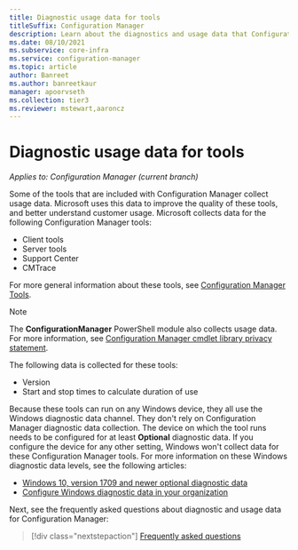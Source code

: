```yaml
---
title: Diagnostic usage data for tools
titleSuffix: Configuration Manager
description: Learn about the diagnostics and usage data that Configuration Manager collects for its tools.
ms.date: 08/10/2021
ms.subservice: core-infra
ms.service: configuration-manager
ms.topic: article
author: Banreet
ms.author: banreetkaur
manager: apoorvseth
ms.collection: tier3
ms.reviewer: mstewart,aaroncz 
---
```


# Diagnostic usage data for tools

*Applies to: Configuration Manager (current branch)*

<!-- 9760004 -->

Some of the tools that are included with Configuration Manager collect usage data. Microsoft uses this data to improve the quality of these tools, and better understand customer usage. Microsoft collects data for the following Configuration Manager tools:

- Client tools
- Server tools
- Support Center
- CMTrace

For more general information about these tools, see [Configuration Manager Tools](../../support/tools.md).

> [!NOTE]
> The **ConfigurationManager** PowerShell module also collects usage data. For more information, see [Configuration Manager cmdlet library privacy statement](/powershell/sccm/privacy-statement).

The following data is collected for these tools:

- Version
- Start and stop times to calculate duration of use

Because these tools can run on any Windows device, they all use the Windows diagnostic data channel. They don't rely on Configuration Manager diagnostic data collection. The device on which the tool runs needs to be configured for at least **Optional** diagnostic data. If you configure the device for any other setting, Windows won't collect data for these Configuration Manager tools. For more information on these Windows diagnostic data levels, see the following articles:

- [Windows 10, version 1709 and newer optional diagnostic data](/windows/privacy/windows-diagnostic-data)
- [Configure Windows diagnostic data in your organization](/windows/privacy/configure-windows-diagnostic-data-in-your-organization)

Next, see the frequently asked questions about diagnostic and usage data for Configuration Manager:

> [!div class="nextstepaction"]
> [Frequently asked questions](frequently-asked-questions.yml)
